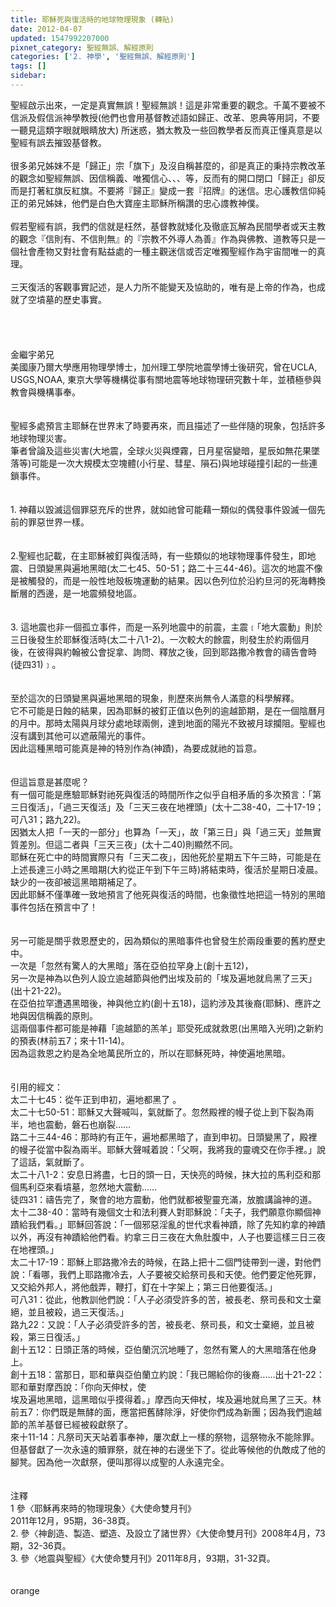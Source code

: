 ```yaml
---
title: 耶穌死與復活時的地球物理現象 (轉貼)
date: 2012-04-07
updated: 1547992207000
pixnet_category: 聖經無誤、解經原則
categories: ['2. 神學', '聖經無誤、解經原則']
tags: []
sidebar: 
---
```


<p>聖經啟示出來，一定是真實無誤！聖經無誤！這是非常重要的觀念。千萬不要被不信派及假信派神學教授(他們也會用基督教述語如歸正、改革、恩典等用詞，不要一聽見這類字眼就眼睛放大) 所迷惑，猶太教及一些回教學者反而真正懂真意是以聖經有誤去摧毀基督教。<br/><br/>很多弟兄姊妹不是「歸正」宗「旗下」及沒自稱甚麼的，卻是真正的秉持宗教改革的觀念如聖經無誤、因信稱義、唯獨信心、、、等，反而有的開口閉口「歸正」卻反而是打著紅旗反紅旗。不要將『歸正』變成一套『招牌』的迷信。忠心護教信仰純正的弟兄姊妹，他們是白色大寶座主耶穌所稱讚的忠心謢教神僕。<br/><br/>假若聖經有誤，我們的信就是枉然，基督教就矮化及徹底瓦解為民間學者或天主教的觀念『信則有、不信則無』的『宗教不外導人為善』作為與佛教、道教等只是一個社會產物又對社會有點益處的一種主觀迷信或否定唯獨聖經作為宇宙間唯一的真理。<br/><br/>三天復活的客觀事實記述，是人力所不能變天及協助的，唯有是上帝的作為，也成就了空墳墓的歷史事實。 <br/><br/><!--more--><br/><br/><br/>金繼宇弟兄<br/>美國康乃爾大學應用物理學博士，加州理工學院地震學博士後研究，曾在UCLA, USGS,NOAA, 東京大學等機構從事有關地震等地球物理研究數十年，並積極參與教會與機構事奉。<br/><br/><br/>聖經多處預言主耶穌在世界末了時要再來，而且描述了一些伴隨的現象，包括許多地球物理災害。<br/>筆者曾論及這些災害(大地震，全球火災與煙霧，日月星宿變暗，星辰如無花果墜落等)可能是一次大規模太空塊體(小行星、彗星、隕石)與地球碰撞引起的一些連鎖事件。<br/><br/><br/>1. 神藉以毀滅這個罪惡充斥的世界，就如祂曾可能藉一類似的偶發事件毀滅一個先前的罪惡世界一樣。<br/><br/><br/>2.聖經也記載，在主耶穌被釘與復活時，有一些類似的地球物理事件發生，即地震、日頭變黑與遍地黑暗(太二七45、50-51；路二十三44-46)。這次的地震不像是被觸發的，而是一般性地殼板塊運動的結果。因以色列位於沿約旦河的死海轉換斷層的西邊，是一地震頻發地區。<br/><br/><br/>3. 這地震也非一個孤立事件，而是一系列地震中的前震，主震﹝「地大震動」則於三日後發生於耶穌復活時(太二十八1-2)。一次較大的餘震，則發生於約兩個月後，在彼得與約翰被公會捉拿、詢問、釋放之後，回到耶路撒冷教會的禱告會時(徒四31)﹞。<br/><br/><br/>至於這次的日頭變黑與遍地黑暗的現象，則歷來尚無令人滿意的科學解釋。<br/>它不可能是日蝕的結果，因為耶穌的被釘正值以色列的逾越節期，是在一個陰曆月的月中。那時太陽與月球分處地球兩側，達到地面的陽光不致被月球攔阻。聖經也沒有講到其他可以遮蔽陽光的事件。<br/>因此這種黑暗可能真是神的特別作為(神蹟)，為要成就祂的旨意。<br/><br/><br/>但這旨意是甚麼呢？<br/>有一個可能是應驗耶穌對祂死與復活的時間所作之似乎自相矛盾的多次預言：「第三日復活」，「過三天復活」及「三天三夜在地裡頭」(太十二38-40，二十17-19；可八31；路九22)。<br/>因猶太人把「一天的一部分」也算為「一天」，故「第三日」與「過三天」並無實質差別。但這二者與「三天三夜」(太十二40)則顯然不同。<br/>耶穌在死亡中的時間實際只有「三天二夜」，因他死於星期五下午三時，可能是在上述長達三小時之黑暗期(大約從正午到下午三時)將結束時，復活於星期日凌晨。<br/>缺少的一夜卻被這黑暗期補足了。<br/>因此耶穌不僅準確一致地預言了他死與復活的時間，也象徵性地把這一特別的黑暗事件包括在預言中了！<br/><br/><br/>另一可能是關乎救恩歷史的，因為類似的黑暗事件也曾發生於兩段重要的舊約歷史中。<br/>一次是「忽然有驚人的大黑暗」落在亞伯拉罕身上(創十五12)，<br/>另一次是神為以色列人設立逾越節與他們出埃及前的「埃及遍地就烏黑了三天」(出十21-22)。<br/>在亞伯拉罕遭遇黑暗後，神與他立約(創十五18)，這約涉及其後裔(耶穌)、應許之地與因信稱義的原則。<br/>這兩個事件都可能是神藉「逾越節的羔羊」耶受死成就救恩(出黑暗入光明)之新約的預表(林前五7；來十11-14)。<br/>因為這救恩之約是為全地萬民所立的，所以在耶穌死時，神使遍地黑暗。<br/><br/><br/>引用的經文：<br/>太二十七45：從午正到申初，遍地都黑了 。<br/>太二十七50-51：耶穌又大聲喊叫，氣就斷了。忽然殿裡的幔子從上到下裂為兩半，地也震動，磐石也崩裂……<br/>路二十三44-46：那時約有正午，遍地都黑暗了，直到申初。日頭變黑了，殿裡的幔子從當中裂為兩半。耶穌大聲喊着說：「父啊，我將我的靈魂交在你手裡。」說了這話，氣就斷了。<br/>太二十八1-2：安息日將盡，七日的頭一日，天快亮的時候，抹大拉的馬利亞和那個馬利亞來看墳墓，忽然地大震動……<br/>徒四31：禱告完了，聚會的地方震動，他們就都被聖靈充滿，放膽講論神的道。<br/>太十二38-40：當時有幾個文士和法利賽人對耶穌說：「夫子，我們願意你顯個神蹟給我們看。」耶穌回答說：「一個邪惡淫亂的世代求看神蹟，除了先知約拿的神蹟以外，再沒有神蹟給他們看。約拿三日三夜在大魚肚腹中，人子也要這樣三日三夜在地裡頭。」<br/>太二十17-19：耶穌上耶路撒冷去的時候，在路上把十二個門徒帶到一邊，對他們說：「看哪，我們上耶路撒冷去，人子要被交給祭司長和天使。他們要定他死罪，又交給外邦人，將他戲弄，鞭打，釘在十字架上；第三日他要復活。」<br/>可八31：從此，他教訓他們說：「人子必須受許多的苦，被長老、祭司長和文士棄絕，並且被殺，過三天復活。」<br/>路九22：又說：「人子必須受許多的苦，被長老、祭司長，和文士棄絕，並且被殺，第三日復活。」<br/>創十五12：日頭正落的時候，亞伯蘭沉沉地睡了，忽然有驚人的大黑暗落在他身上。<br/>創十五18：當那日，耶和華與亞伯蘭立約說：「我已賜給你的後裔……出十21-22：耶和華對摩西說：「你向天伸杖，使<br/>埃及遍地黑暗，這黑暗似乎摸得着。」摩西向天伸杖，埃及遍地就烏黑了三天。林前五7：你們既是無酵的面，應當把舊酵除淨，好使你們成為新團；因為我們逾越節的羔羊基督已經被殺獻祭了。<br/>來十11-14：凡祭司天天站着事奉神，屢次獻上一樣的祭物，這祭物永不能除罪。但基督獻了一次永遠的贖罪祭，就在神的右邊坐下了。從此等候他的仇敵成了他的腳凳。因為他一次獻祭，便叫那得以成聖的人永遠完全。<br/><br/><br/>注釋<br/>1  參〈耶穌再來時的物理現象〉《大使命雙月刊》<br/>2011年12月，95期，36-38頁。<br/>2. 參〈神創造、製造、塑造、及設立了諸世界〉《大使命雙月刊》2008年4月，73期，32-36頁。<br/>3. 參〈地震與聖經〉《大使命雙月刊》2011年8月，93期，31-32頁。<br/><br/><br/>orange</p>